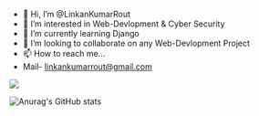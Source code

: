 - 👋 Hi, I’m @LinkanKumarRout
- 👀 I’m interested in Web-Devlopment & Cyber Security
- 🌱 I’m currently learning Django
- 💞️ I’m looking to collaborate on any Web-Devlopment Project
- 📫 How to reach me...
- Mail- linkankumarrout@gmail.com

<!---
LinkanKumarRout/LinkanKumarRout is a ✨ special ✨ repository because its `README.md` (this file) appears on your GitHub profile.
You can click the Preview link to take a look at your changes.
--->

<picture>
<source 
  srcset="https://github-readme-stats.vercel.app/api?username=LinkanKumarRout&show_icons=true&theme=dark"
  media="(prefers-color-scheme: dark)"
/>
<source
  srcset="https://github-readme-stats.vercel.app/api?username=LinkanKumarRout&show_icons=true"
  media="(prefers-color-scheme: light), (prefers-color-scheme: no-preference)"
/>
<img src="https://github-readme-stats.vercel.app/api?username=LinkanKumarRout&show_icons=true" />
</picture>

![Anurag's GitHub stats](https://github-readme-stats.vercel.app/api?username=LinkanKumarRout&show_icons=true&theme=dark)
